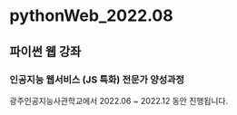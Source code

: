 # pythonWeb_2022.08
## 파이썬 웹 강좌

### 인공지능 웹서비스 (JS 특화) 전문가 양성과정

광주인공지능사관학교에서 2022.06 ~ 2022.12 동안 진행됩니다.
